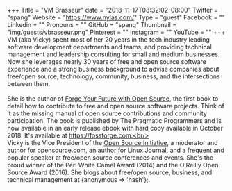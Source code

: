 +++
Title = "VM Brasseur"
date = "2018-11-17T08:32:02-08:00"
Twitter = "spang"
Website = "https://www.nylas.com/"
Type = "guest"
Facebook = ""
Linkedin = ""
Pronouns = ""
GitHub = "spang"
Thumbnail = "img/guests/vbrasseur.png"
Pinterest = ""
Instagram = ""
YouTube = ""
+++
VM (aka Vicky) spent most of her 20 years in the tech industry leading software development departments and teams, and providing technical management and leadership consulting for small and medium businesses. Now she leverages nearly 30 years of free and open source software experience and a strong business background to advise companies about free/open source, technology, community, business, and the intersections between them.<br/><br/>She is the author of [Forge Your Future with Open Source](https://fossforge.com), the first book to detail how to contribute to free and open source software projects. Think of it as the missing manual of open source contributions and community participation. The book is published by The Pragmatic Programmers and is now available in an early release ebook with hard copy available in October 2018. It's available at https://fossforge.com.<br/><br/>Vicky is the Vice President of the [Open Source Initiative]((https://opensource.org/)), a moderator and author for opensource.com, an author for Linux Journal, and a frequent and popular speaker at free/open source conferences and events. She's the proud winner of the Perl White Camel Award (2014) and the O’Reilly Open Source Award (2016). She blogs about free/open source, business, and technical management at {anonymous => 'hash'};.
